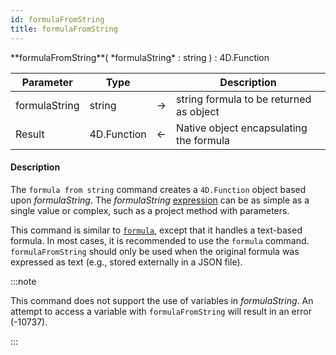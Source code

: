 ```yaml
---
id: formulaFromString
title: formulaFromString
---
```




<!-- REF #_command_.formula from string.Syntax -->**formulaFromString**( *formulaString* : string ) : 4D.Function<!-- END REF -->


<!-- REF #_command_.formula from string.Params -->
|Parameter|Type||Description|
|---------|--- |:---:|------|
|formulaString|string|->|string formula to be returned as object|
|Result|4D.Function|<-|Native object encapsulating the formula|
<!-- END REF -->


#### Description

The `formula from string` command <!-- REF #_command_.formula from string.Summary -->creates a `4D.Function` object based upon *formulaString*<!-- END REF -->. The *formulaString* [expression](../basics/lang-expressions.md) can be as simple as a single value or complex, such as a project method with parameters.

This command is similar to [`formula`](formula.md), except that it handles a text-based formula. In most cases, it is recommended to use the `formula` command. `formulaFromString` should only be used when the original formula was expressed as text (e.g., stored externally in a JSON file). 

:::note

This command does not support the use of variables in *formulaString*. An attempt to access a variable with `formulaFromString` will result in an error (-10737).

:::
